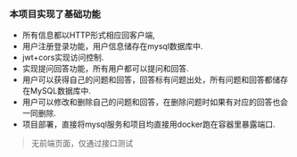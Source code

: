 ### 本项目实现了基础功能 ###
* 所有信息都以HTTP形式相应回客户端,
* 用户注册登录功能，用户信息储存在mysql数据库中.
* jwt+cors实现访问控制.
* 实现提问回答功能，所有用户都可以提问和回答.
* 用户可以获得自己的问题和回答，回答标有问题出处，所有问题和回答都储存在MySQL数据库中.
* 用户可以修改和删除自己的问题和回答，在删除问题时如果有对应的回答也会一同删除.
* 项目部署，直接将mysql服务和项目均直接用docker跑在容器里暴露端口.
> 无前端页面，仅通过接口测试
